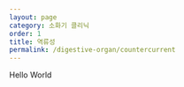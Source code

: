 ```yaml
---
layout: page
category: 소화기 클리닉
order: 1
title: 역류성
permalink: /digestive-organ/countercurrent
---
```


Hello World
